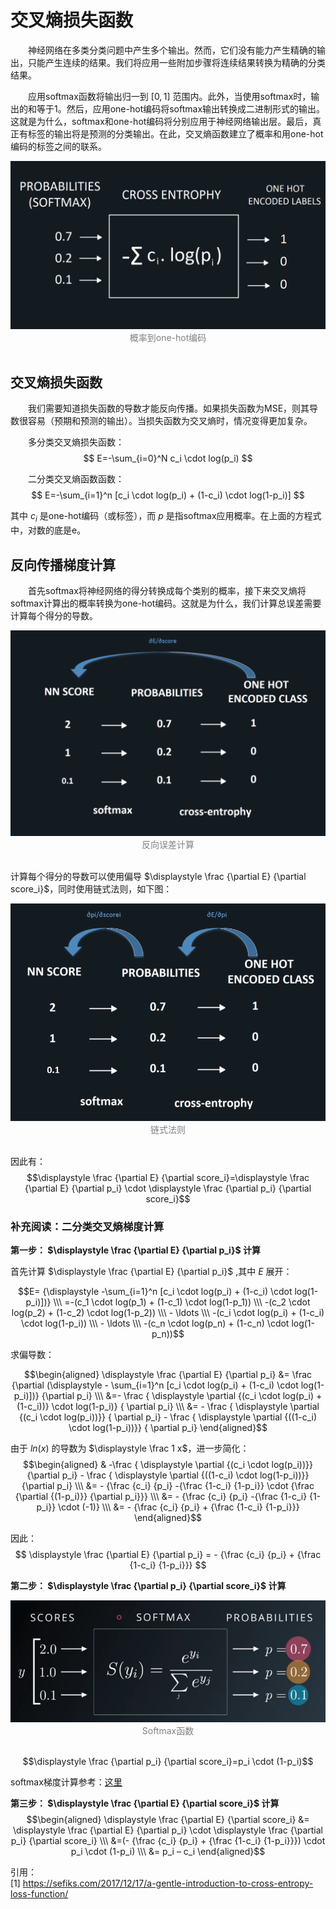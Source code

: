 
# 交叉熵损失函数
&emsp;&emsp;神经网络在多类分类问题中产生多个输出。然而，它们没有能力产生精确的输出，只能产生连续的结果。我们将应用一些附加步骤将连续结果转换为精确的分类结果。

&emsp;&emsp;应用softmax函数将输出归一到 $[0,1]$ 范围内。此外，当使用softmax时，输出的和等于1。然后，应用one-hot编码将softmax输出转换成二进制形式的输出。这就是为什么，softmax和one-hot编码将分别应用于神经网络输出层。最后，真正有标签的输出将是预测的分类输出。在此，交叉熵函数建立了概率和用one-hot编码的标签之间的联系。

<div align=center>
	<img src="images/one-hot-encoding.png">
</div>
<div align=center><font color="gray">概率到one-hot编码</font></div>
<br>

## 交叉熵损失函数
&emsp;&emsp;我们需要知道损失函数的导数才能反向传播。如果损失函数为MSE，则其导数很容易（预期和预测的输出）。当损失函数为交叉熵时，情况变得更加复杂。

&emsp;&emsp;多分类交叉熵损失函数：
$$ E=-\sum_{i=0}^N c_i \cdot log(p_i) $$

&emsp;&emsp;二分类交叉熵函数函数：
$$ E=-\sum_{i=1}^n [c_i \cdot log(p_i) + (1-c_i) \cdot log(1-p_i)] $$

其中 $c_i$ 是one-hot编码（或标签），而 $p$ 是指softmax应用概率。在上面的方程式中，对数的底是e。

## 反向传播梯度计算
&emsp;&emsp;首先softmax将神经网络的得分转换成每个类别的概率，接下来交叉熵将softmax计算出的概率转换为one-hot编码。这就是为什么，我们计算总误差需要计算每个得分的导数。

<div align=center>
	<img src="images/chain-rule-for-cross-entrophy.png">
</div>
<div align=center><font color="gray">反向误差计算</font></div>
<br>

计算每个得分的导数可以使用偏导 $\displaystyle \frac {\partial E} {\partial score_i}$，同时使用链式法则，如下图：

<div align=center>
	<img src="images/chain-rule-for-cross-entrophy-2.png">
</div>
<div align=center><font color="gray">链式法则</font></div>
<br>

因此有：
$$\displaystyle \frac {\partial E} {\partial score_i}=\displaystyle \frac {\partial E} {\partial p_i} \cdot \displaystyle \frac {\partial p_i} {\partial score_i}$$

### 补充阅读：二分类交叉熵梯度计算
**第一步： $\displaystyle \frac {\partial E} {\partial p_i}$ 计算**

首先计算 $\displaystyle \frac {\partial E} {\partial p_i}$ ,其中 $E$ 展开：

$$E= {\displaystyle -\sum_{i=1}^n [c_i \cdot log(p_i) + (1-c_i) \cdot log(1-p_i)])} \\\ =-(c_1 \cdot log(p_1) + (1-c_1) \cdot log(1-p_1)) \\\ -(c_2 \cdot log(p_2) + (1-c_2) \cdot log(1-p_2)) \\\ - \ldots \\\ -(c_i \cdot log(p_i) + (1-c_i) \cdot log(1-p_i)) \\\ - \ldots \\\ -(c_n \cdot log(p_n) + (1-c_n) \cdot log(1-p_n))$$

求偏导数：

$$\begin{aligned} \displaystyle \frac {\partial E} {\partial p_i} &= \frac {\partial (\displaystyle - \sum_{i=1}^n [c_i \cdot log(p_i) + (1-c_i) \cdot log(1-p_i)])} {\partial p_i} \\\ &=- \frac { \displaystyle \partial {(c_i \cdot log(p_i) + (1-c_i))} \cdot log(1-p_i)} { \partial p_i} \\\ &= - \frac { \displaystyle \partial {(c_i \cdot log(p_i))}} { \partial p_i} - \frac { \displaystyle \partial {((1-c_i) \cdot log(1-p_i))}} { \partial p_i} \end{aligned}$$

由于 $\displaystyle ln(x)$ 的导数为 $\displaystyle \frac 1 x$，进一步简化：
$$\begin{aligned}  & -\frac { \displaystyle \partial {(c_i \cdot log(p_i))}} {\partial p_i} - \frac { \displaystyle \partial {((1-c_i) \cdot log(1-p_i))}} {\partial p_i} \\\ &= - {\frac {c_i} {p_i} -{\frac {1-c_i} {1-p_i}} \cdot {\frac {\partial {(1-p_i)}} {\partial p_i}}} \\\ &= - {\frac {c_i} {p_i} -{\frac {1-c_i} {1-p_i}} \cdot (-1)} \\\ &= - {\frac {c_i} {p_i} + {\frac {1-c_i} {1-p_i}}}  \end{aligned}$$

因此：
$$ \displaystyle \frac {\partial E} {\partial p_i} =  - {\frac {c_i} {p_i} + {\frac {1-c_i} {1-p_i}}} $$

**第二步： $\displaystyle \frac {\partial p_i} {\partial score_i}$ 计算**
<div align=center>
	<img src="images/softmax.png">
</div>
<div align=center><font color="gray">Softmax函数</font></div>
<br>

$$\displaystyle \frac {\partial p_i} {\partial score_i}=p_i \cdot (1-p_i)$$

softmax梯度计算参考：[这里](https://sefiks.com/2017/11/08/softmax-as-a-neural-networks-activation-function/)

**第三步： $\displaystyle \frac {\partial E} {\partial score_i}$ 计算**
$$\begin{aligned} \displaystyle \frac {\partial E} {\partial score_i}  &= \displaystyle \frac {\partial E} {\partial p_i} \cdot \displaystyle \frac {\partial p_i} {\partial score_i} \\\ &=(- {\frac {c_i} {p_i} + {\frac {1-c_i} {1-p_i}}}) \cdot p_i \cdot (1-p_i) \\\ &= p_i – c_i \end{aligned}$$

引用：\
[1] https://sefiks.com/2017/12/17/a-gentle-introduction-to-cross-entropy-loss-function/
